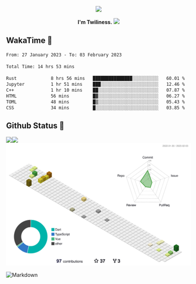 <div align="center">
<img src="https://images.weserv.nl/?url=avatars.githubusercontent.com/u/10475770?v=4&h=360&w=360&fit=cover&mask=circle&maxage=7d"/>
</div>

<div align="center">

**I'm Twiliness.** <a href="https://github.com/DarkHighness"><img src="https://media.giphy.com/media/hvRJCLFzcasrR4ia7z/giphy.gif" width="5%"></a>

</div>

## WakaTime 🧐

<!--START_SECTION:waka-->

```text
From: 27 January 2023 - To: 03 February 2023

Total Time: 14 hrs 53 mins

Rust             8 hrs 56 mins   ███████████████░░░░░░░░░░   60.01 %
Jupyter          1 hr 51 mins    ███░░░░░░░░░░░░░░░░░░░░░░   12.46 %
C++              1 hr 10 mins    ██░░░░░░░░░░░░░░░░░░░░░░░   07.87 %
HTML             56 mins         █▓░░░░░░░░░░░░░░░░░░░░░░░   06.27 %
TOML             48 mins         █▒░░░░░░░░░░░░░░░░░░░░░░░   05.43 %
CSS              34 mins         █░░░░░░░░░░░░░░░░░░░░░░░░   03.85 %
```

<!--END_SECTION:waka-->

## Github Status 🥰

<div> 
	<a href="https://github.com/DarkHighness">
		<img align="left" src="https://github-readme-stats-woad-zeta-10.vercel.app/api?username=DarkHighness&show_icons=true&icon_color=805AD5&text_color=718096&bg_color=ffffff&hide_border=true&count_private=true" />
	</a>
	<a href="https://github.com/DarkHighness">
		<img align="left" src="https://github-readme-stats-woad-zeta-10.vercel.app/api/top-langs/?username=DarkHighness&show_icons=true&icon_color=805AD5&text_color=718096&bg_color=ffffff&hide_border=true&count_private=true">
	</a>
</div>

![3D-Profile](https://raw.githubusercontent.com/DarkHighness/DarkHighness/master/profile-3d-contrib/profile-south-season-animate.svg)



 ![Markdown](https://img.shields.io/badge/markdown%20💘-%23000000.svg?style=for-the-badge&logo=markdown&logoColor=white)
